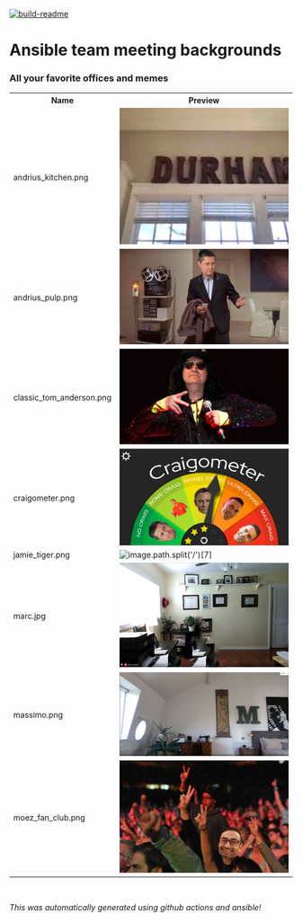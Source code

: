 [![build-readme](https://github.com/cloin/ansible-meeting-bgs/actions/workflows/build-readme.yml/badge.svg)](https://github.com/cloin/ansible-meeting-bgs/actions/workflows/build-readme.yml)
<br>

# Ansible team meeting backgrounds
### All your favorite offices and memes

<table>
  <tr>
    <th>Name</th>
    <th>Preview</th>
  </tr>
    <tr>
    <td>andrius_kitchen.png</td>
    <td><img src="./images/andrius_kitchen.png" alt="image.path.split('/')[7]" width="400" /></td>
  </tr>
    <tr>
    <td>andrius_pulp.png</td>
    <td><img src="./images/andrius_pulp.png" alt="image.path.split('/')[7]" width="400" /></td>
  </tr>
    <tr>
    <td>classic_tom_anderson.png</td>
    <td><img src="./images/classic_tom_anderson.png" alt="image.path.split('/')[7]" width="400" /></td>
  </tr>
    <tr>
    <td>craigometer.png</td>
    <td><img src="./images/craigometer.png" alt="image.path.split('/')[7]" width="400" /></td>
  </tr>
    <tr>
    <td>jamie_tiger.png</td>
    <td><img src="./images/jamie_tiger.png" alt="image.path.split('/')[7]" width="400" /></td>
  </tr>
    <tr>
    <td>marc.jpg</td>
    <td><img src="./images/marc.jpg" alt="image.path.split('/')[7]" width="400" /></td>
  </tr>
    <tr>
    <td>massimo.png</td>
    <td><img src="./images/massimo.png" alt="image.path.split('/')[7]" width="400" /></td>
  </tr>
    <tr>
    <td>moez_fan_club.png</td>
    <td><img src="./images/moez_fan_club.png" alt="image.path.split('/')[7]" width="400" /></td>
  </tr>
  </table>

<br>

*This was automatically generated using github actions and ansible!*
